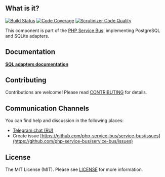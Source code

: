 ## What is it?
[![Build Status](https://travis-ci.org/php-service-bus/storage-sql.svg?branch=v4.0)](https://travis-ci.org/php-service-bus/storage-sql)
[![Code Coverage](https://scrutinizer-ci.com/g/php-service-bus/storage-sql/badges/coverage.png?b=v4.0)](https://scrutinizer-ci.com/g/php-service-bus/storage-sql/?branch=v4.0)
[![Scrutinizer Code Quality](https://scrutinizer-ci.com/g/php-service-bus/storage-sql/badges/quality-score.png?b=v4.0)](https://scrutinizer-ci.com/g/php-service-bus/storage-sql/?branch=v4.0)

This component is part of the [PHP Service Bus](https://github.com/php-service-bus/service-bus): implementing PostgreSQL and SQLite adapters.

## Documentation
[**SQL adapters documentation**](https://github.com/php-service-bus/documentation/blob/master/pages/modules/storage_amp_sql.md)

## Contributing
Contributions are welcome! Please read [CONTRIBUTING](CONTRIBUTING.md) for details.

## Communication Channels
You can find help and discussion in the following places:
* [Telegram chat (RU)](https://t.me/php_service_bus)
* Create issue [https://github.com/php-service-bus/service-bus/issues](https://github.com/php-service-bus/service-bus/issues)

## License

The MIT License (MIT). Please see [LICENSE](LICENSE.md) for more information.
